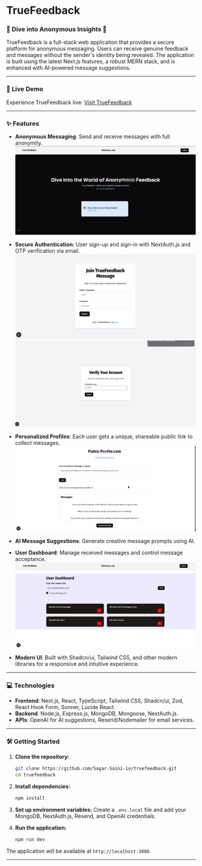 # TrueFeedback

### 🌟 Dive into Anonymous Insights 🌟

TrueFeedback is a full-stack web application that provides a secure platform for anonymous messaging. Users can receive genuine feedback and messages without the sender's identity being revealed. The application is built using the latest Next.js features, a robust MERN stack, and is enhanced with AI-powered message suggestions.

---

### 🚀 Live Demo

Experience TrueFeedback live: [Visit TrueFeedback](https://truefeedback-psi.vercel.app/)

---

### ✨ Features

-   **Anonymous Messaging**: Send and receive messages with full anonymity.
    ![Home Page Screenshot](https://github.com/Sagar-Saini-io/Project-pics/blob/f758b3c6b798c1f29ccd0ce771add53da3f59f06/truefeed_back/Home.png)

-   **Secure Authentication**: User sign-up and sign-in with NextAuth.js and OTP verification via email.
    ![Sign-in Page Screenshot](https://github.com/Sagar-Saini-io/Project-pics/blob/f758b3c6b798c1f29ccd0ce771add53da3f59f06/truefeed_back/Sign-in.png)
    ![Verify Account Page Screenshot](https://github.com/Sagar-Saini-io/Project-pics/blob/f758b3c6b798c1f29ccd0ce771add53da3f59f06/truefeed_back/verify-Account.png)

-   **Personalized Profiles**: Each user gets a unique, shareable public link to collect messages.
    ![Public Profile Link Page Screenshot](https://github.com/Sagar-Saini-io/Project-pics/blob/f758b3c6b798c1f29ccd0ce771add53da3f59f06/truefeed_back/public%20profile%20link.png)

-   **AI Message Suggestions**: Generate creative message prompts using AI.

-   **User Dashboard**: Manage received messages and control message acceptance.
    ![User Dashboard Screenshot](https://github.com/Sagar-Saini-io/Project-pics/blob/f758b3c6b798c1f29ccd0ce771add53da3f59f06/truefeed_back/dashboard.png)

-   **Modern UI**: Built with Shadcn/ui, Tailwind CSS, and other modern libraries for a responsive and intuitive experience.

---

### 💻 Technologies

-   **Frontend**: Next.js, React, TypeScript, Tailwind CSS, Shadcn/ui, Zod, React Hook Form, Sonner, Lucide React.
-   **Backend**: Node.js, Express.js, MongoDB, Mongoose, NextAuth.js.
-   **APIs**: OpenAI for AI suggestions, Resend/Nodemailer for email services.

---

### 🛠️ Getting Started

1.  **Clone the repository:**
    ```bash
    git clone https://github.com/Sagar-Saini-io/truefeedback.git
    cd truefeedback
    ```

2.  **Install dependencies:**
    ```bash
    npm install
    ```

3.  **Set up environment variables:**
    Create a `.env.local` file and add your MongoDB, NextAuth.js, Resend, and OpenAI credentials.

4.  **Run the application:**
    ```bash
    npm run dev
    ```

The application will be available at `http://localhost:3000`.

---

